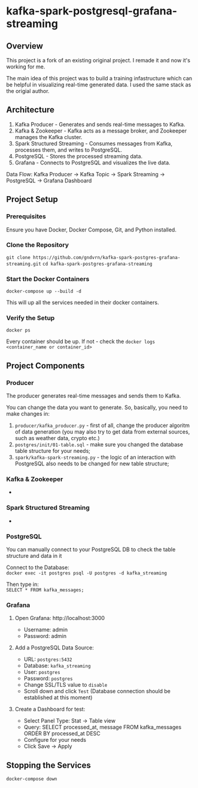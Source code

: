 # kafka-spark-postgresql-grafana-streaming

## Overview
This project is a fork of an existing original project. I remade it and now it's working for me.

The main idea of this project was to build a training infastructure which can be helpful in visualizing real-time generated data. I used the same stack as the origial author.

## Architecture
1. Kafka Producer - Generates and sends real-time messages to Kafka.
2. Kafka & Zookeeper - Kafka acts as a message broker, and Zookeeper manages the Kafka cluster.
3. Spark Structured Streaming - Consumes messages from Kafka, processes them, and writes to PostgreSQL.
4. PostgreSQL - Stores the processed streaming data.
5. Grafana - Connects to PostgreSQL and visualizes the live data.

Data Flow: Kafka Producer → Kafka Topic → Spark Streaming → PostgreSQL → Grafana Dashboard

## Project Setup

### Prerequisites
Ensure you have Docker, Docker Compose, Git, and Python installed.

### Clone the Repository
`git clone https://github.com/gndvrn/kafka-spark-postgres-grafana-streaming.git`
`cd kafka-spark-postgres-grafana-streaming`

### Start the Docker Containers
`docker-compose up --build -d`

This will up all the services needed in their docker containers.

### Verify the Setup
`docker ps`

Every container should be up. If not - check the `docker logs <container_name or container_id>`

## Project Components

### Producer
The producer generates real-time messages and sends them to Kafka.

You can change the data you want to generate. So, basically, you need to make changes in:

1. `producer/kafka_producer.py` - first of all, change the producer algoritm of data generation (you may also try to get data from external sources, such as weather data, crypto etc.)
2. `postgres/init/01-table.sql` - make sure you changed the database table structure for your needs;
3. `spark/kafka-spark-streaming.py` - the logic of an interaction with PostgreSQL also needs to be changed for new table structure;

### Kafka & Zookeeper
-

### Spark Structured Streaming
-

### PostgreSQL
You can manually connect to your PostgreSQL DB to check the table structure and data in it

Connect to the Database:  
`docker exec -it postgres psql -U postgres -d kafka_streaming`

Then type in:  
`SELECT * FROM kafka_messages;`  

### Grafana
1. Open Grafana: http://localhost:3000  
   - Username: admin  
   - Password: admin  

2. Add a PostgreSQL Data Source:  
   - URL: `postgres:5432`  
   - Database: `kafka_streaming` 
   - User: `postgres`  
   - Password: `postgres`
   - Change SSL/TLS  value to `disable`
   - Scroll down and click `Test` (Database connection should be established at this moment)

3. Create a Dashboard for test:
   - Select Panel Type: Stat -> Table view  
   - Query: SELECT processed_at, message FROM kafka_messages ORDER BY processed_at DESC
   - Configure for your needs  
   - Click Save → Apply  

## Stopping the Services
`docker-compose down`